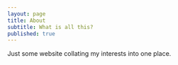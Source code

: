 ```yaml
---
layout: page
title: About
subtitle: What is all this?
published: true
---
```


Just some website collating my interests into one place.